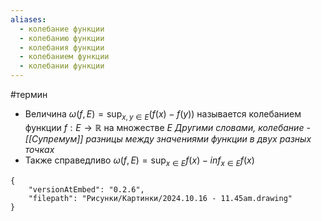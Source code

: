 ```yaml
---
aliases:
  - колебание функции
  - колебанию функции
  - колебания функции
  - колебанием функции
  - колебании функции
---
```

#термин 
- Величина $\omega(f, E) = \sup_{x, y \in E}{(f(x) - f(y))}$ называется колебанием функции $f: E\to \mathbb{R}$ на множестве $E$
  *Другими словами, колебание - [[Супремум]] разницы между значениями функции в двух разных точках*
- Также справедливо $\omega(f, E) = \sup_{x\in E}{f(x)} - inf_{x\in E}{f(x)}$
```handdrawn-ink
{
	"versionAtEmbed": "0.2.6",
	"filepath": "Рисунки/Картинки/2024.10.16 - 11.45am.drawing"
}
```
